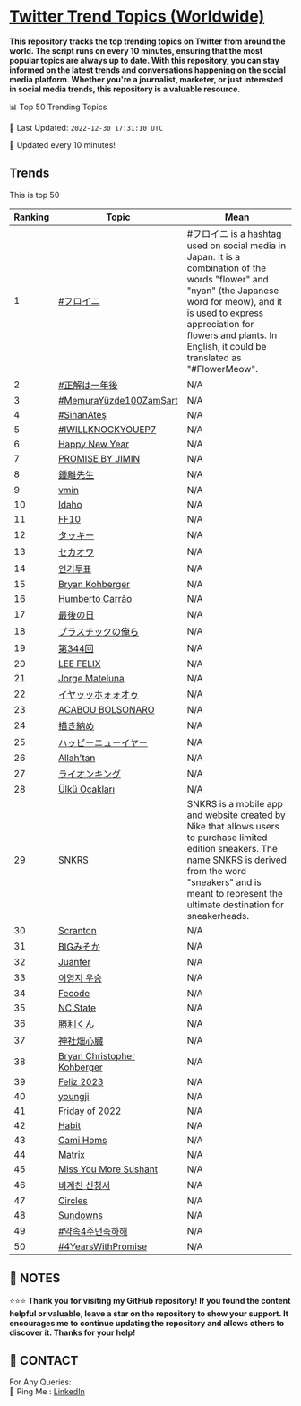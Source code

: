 [Twitter Trend Topics (Worldwide)](https://github.com/ErcinDedeoglu/Twitter-Trend-Topics)
==========

**This repository tracks the top trending topics on Twitter from around the world. 
The script runs on every 10 minutes, ensuring that the most popular topics are always up to date. 
With this repository, you can stay informed on the latest trends and conversations happening on the social media platform. 
Whether you're a journalist, marketer, or just interested in social media trends, this repository is a valuable resource.**


📊 Top 50 Trending Topics

📆 Last Updated: `2022-12-30 17:31:10 UTC`

🔧 Updated every 10 minutes!


## Trends

This is top 50

| Ranking | Topic | Mean |
| ------- | ------------ | ------------ |
| 1 | [#フロイニ](http://twitter.com/search?q=%23%e3%83%95%e3%83%ad%e3%82%a4%e3%83%8b) | #フロイニ is a hashtag used on social media in Japan. It is a combination of the words "flower" and "nyan" (the Japanese word for meow), and it is used to express appreciation for flowers and plants. In English, it could be translated as "#FlowerMeow". |
| 2 | [#正解は一年後](http://twitter.com/search?q=%23%e6%ad%a3%e8%a7%a3%e3%81%af%e4%b8%80%e5%b9%b4%e5%be%8c) | N/A |
| 3 | [#MemuraYüzde100ZamŞart](http://twitter.com/search?q=%23MemuraY%c3%bczde100Zam%c5%9eart) | N/A |
| 4 | [#SinanAteş](http://twitter.com/search?q=%23SinanAte%c5%9f) | N/A |
| 5 | [#IWILLKNOCKYOUEP7](http://twitter.com/search?q=%23IWILLKNOCKYOUEP7) | N/A |
| 6 | [Happy New Year](http://twitter.com/search?q=Happy+New+Year) | N/A |
| 7 | [PROMISE BY JIMIN](http://twitter.com/search?q=PROMISE+BY+JIMIN) | N/A |
| 8 | [鍾離先生](http://twitter.com/search?q=%e9%8d%be%e9%9b%a2%e5%85%88%e7%94%9f) | N/A |
| 9 | [vmin](http://twitter.com/search?q=vmin) | N/A |
| 10 | [Idaho](http://twitter.com/search?q=Idaho) | N/A |
| 11 | [FF10](http://twitter.com/search?q=FF10) | N/A |
| 12 | [タッキー](http://twitter.com/search?q=%e3%82%bf%e3%83%83%e3%82%ad%e3%83%bc) | N/A |
| 13 | [セカオワ](http://twitter.com/search?q=%e3%82%bb%e3%82%ab%e3%82%aa%e3%83%af) | N/A |
| 14 | [인기투표](http://twitter.com/search?q=%ec%9d%b8%ea%b8%b0%ed%88%ac%ed%91%9c) | N/A |
| 15 | [Bryan Kohberger](http://twitter.com/search?q=Bryan+Kohberger) | N/A |
| 16 | [Humberto Carrão](http://twitter.com/search?q=Humberto+Carr%c3%a3o) | N/A |
| 17 | [最後の日](http://twitter.com/search?q=%e6%9c%80%e5%be%8c%e3%81%ae%e6%97%a5) | N/A |
| 18 | [プラスチックの俺ら](http://twitter.com/search?q=%e3%83%97%e3%83%a9%e3%82%b9%e3%83%81%e3%83%83%e3%82%af%e3%81%ae%e4%bf%ba%e3%82%89) | N/A |
| 19 | [第344回](http://twitter.com/search?q=%e7%ac%ac344%e5%9b%9e) | N/A |
| 20 | [LEE FELIX](http://twitter.com/search?q=LEE+FELIX) | N/A |
| 21 | [Jorge Mateluna](http://twitter.com/search?q=Jorge+Mateluna) | N/A |
| 22 | [イヤッッホォォオゥ](http://twitter.com/search?q=%e3%82%a4%e3%83%a4%e3%83%83%e3%83%83%e3%83%9b%e3%82%a9%e3%82%a9%e3%82%aa%e3%82%a5) | N/A |
| 23 | [ACABOU BOLSONARO](http://twitter.com/search?q=ACABOU+BOLSONARO) | N/A |
| 24 | [描き納め](http://twitter.com/search?q=%e6%8f%8f%e3%81%8d%e7%b4%8d%e3%82%81) | N/A |
| 25 | [ハッピーニューイヤー](http://twitter.com/search?q=%e3%83%8f%e3%83%83%e3%83%94%e3%83%bc%e3%83%8b%e3%83%a5%e3%83%bc%e3%82%a4%e3%83%a4%e3%83%bc) | N/A |
| 26 | [Allah'tan](http://twitter.com/search?q=Allah%27tan) | N/A |
| 27 | [ライオンキング](http://twitter.com/search?q=%e3%83%a9%e3%82%a4%e3%82%aa%e3%83%b3%e3%82%ad%e3%83%b3%e3%82%b0) | N/A |
| 28 | [Ülkü Ocakları](http://twitter.com/search?q=%c3%9clk%c3%bc+Ocaklar%c4%b1) | N/A |
| 29 | [SNKRS](http://twitter.com/search?q=SNKRS) | SNKRS is a mobile app and website created by Nike that allows users to purchase limited edition sneakers. The name SNKRS is derived from the word "sneakers" and is meant to represent the ultimate destination for sneakerheads. |
| 30 | [Scranton](http://twitter.com/search?q=Scranton) | N/A |
| 31 | [BIGみそか](http://twitter.com/search?q=BIG%e3%81%bf%e3%81%9d%e3%81%8b) | N/A |
| 32 | [Juanfer](http://twitter.com/search?q=Juanfer) | N/A |
| 33 | [이영지 우승](http://twitter.com/search?q=%ec%9d%b4%ec%98%81%ec%a7%80+%ec%9a%b0%ec%8a%b9) | N/A |
| 34 | [Fecode](http://twitter.com/search?q=Fecode) | N/A |
| 35 | [NC State](http://twitter.com/search?q=NC+State) | N/A |
| 36 | [勝利くん](http://twitter.com/search?q=%e5%8b%9d%e5%88%a9%e3%81%8f%e3%82%93) | N/A |
| 37 | [神社畑心臓](http://twitter.com/search?q=%e7%a5%9e%e7%a4%be%e7%95%91%e5%bf%83%e8%87%93) | N/A |
| 38 | [Bryan Christopher Kohberger](http://twitter.com/search?q=Bryan+Christopher+Kohberger) | N/A |
| 39 | [Feliz 2023](http://twitter.com/search?q=Feliz+2023) | N/A |
| 40 | [youngji](http://twitter.com/search?q=youngji) | N/A |
| 41 | [Friday of 2022](http://twitter.com/search?q=Friday+of+2022) | N/A |
| 42 | [Habit](http://twitter.com/search?q=Habit) | N/A |
| 43 | [Cami Homs](http://twitter.com/search?q=Cami+Homs) | N/A |
| 44 | [Matrix](http://twitter.com/search?q=Matrix) | N/A |
| 45 | [Miss You More Sushant](http://twitter.com/search?q=Miss+You+More+Sushant) | N/A |
| 46 | [비계친 신청서](http://twitter.com/search?q=%eb%b9%84%ea%b3%84%ec%b9%9c+%ec%8b%a0%ec%b2%ad%ec%84%9c) | N/A |
| 47 | [Circles](http://twitter.com/search?q=Circles) | N/A |
| 48 | [Sundowns](http://twitter.com/search?q=Sundowns) | N/A |
| 49 | [#약속4주년축하해](http://twitter.com/search?q=%23%ec%95%bd%ec%86%8d4%ec%a3%bc%eb%85%84%ec%b6%95%ed%95%98%ed%95%b4) | N/A |
| 50 | [#4YearsWithPromise](http://twitter.com/search?q=%234YearsWithPromise) | N/A |




## 📝 NOTES

⭐⭐⭐ **Thank you for visiting my GitHub repository! If you found the content helpful or valuable, leave a star on the repository to show your support. It encourages me to continue updating the repository and allows others to discover it. Thanks for your help!**

## 📨 CONTACT

 For Any Queries:  
            🏓 Ping Me : [LinkedIn](https://www.linkedin.com/in/ercindedeoglu/)
